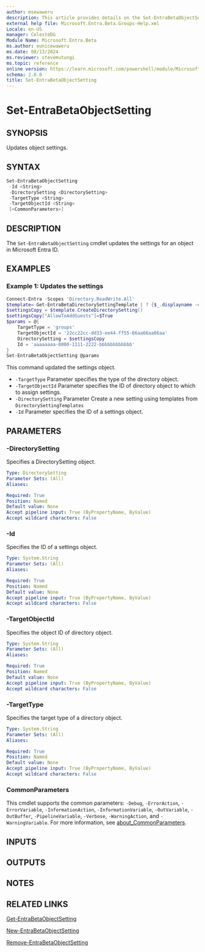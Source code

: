 ```yaml
---
author: msewaweru
description: This article provides details on the Set-EntraBetaObjectSetting command.
external help file: Microsoft.Entra.Beta.Groups-Help.xml
Locale: en-US
manager: CelesteDG
Module Name: Microsoft.Entra.Beta
ms.author: eunicewaweru
ms.date: 08/13/2024
ms.reviewer: stevemutungi
ms.topic: reference
online version: https://learn.microsoft.com/powershell/module/Microsoft.Entra.Beta/Set-EntraBetaObjectSetting
schema: 2.0.0
title: Set-EntraBetaObjectSetting
---
```


# Set-EntraBetaObjectSetting

## SYNOPSIS

Updates object settings.

## SYNTAX

```powershell
Set-EntraBetaObjectSetting
 -Id <String>
 -DirectorySetting <DirectorySetting>
 -TargetType <String>
 -TargetObjectId <String>
 [<CommonParameters>]
```

## DESCRIPTION

The `Set-EntraBetaObjectSetting` cmdlet updates the settings for an object in Microsoft Entra ID.

## EXAMPLES

### Example 1: Updates the settings

```powershell
Connect-Entra -Scopes 'Directory.ReadWrite.All'
$template= Get-EntraBetaDirectorySettingTemplate | ? {$_.displayname -eq "Group.Unified.Guest"}
$settingsCopy = $template.CreateDirectorySetting()
$settingsCopy["AllowToAddGuests"]=$True
$params = @{
    TargetType = 'groups'
    TargetObjectId = '22cc22cc-dd33-ee44-ff55-66aa66aa66aa'
    DirectorySetting = $settingsCopy
    Id = 'aaaaaaaa-0000-1111-2222-bbbbbbbbbbbb' 
}
Set-EntraBetaObjectSetting @params
```

This command updated the settings object.

- `-TargetType` Parameter specifies the type of the directory object.
- `-TargetObjectId` Parameter specifies the ID of directory object to which to assign settings.
- `-DirectorySetting` Parameter Create a new setting using templates from `DirectorySettingTemplates`
- `-Id` Parameter specifies the ID of a settings object.

## PARAMETERS

### -DirectorySetting

Specifies a DirectorySetting object.

```yaml
Type: DirectorySetting
Parameter Sets: (All)
Aliases:

Required: True
Position: Named
Default value: None
Accept pipeline input: True (ByPropertyName, ByValue)
Accept wildcard characters: False
```

### -Id

Specifies the ID of a settings object.

```yaml
Type: System.String
Parameter Sets: (All)
Aliases:

Required: True
Position: Named
Default value: None
Accept pipeline input: True (ByPropertyName, ByValue)
Accept wildcard characters: False
```

### -TargetObjectId

Specifies the object ID of directory object.

```yaml
Type: System.String
Parameter Sets: (All)
Aliases:

Required: True
Position: Named
Default value: None
Accept pipeline input: True (ByPropertyName, ByValue)
Accept wildcard characters: False
```

### -TargetType

Specifies the target type of a directory object.

```yaml
Type: System.String
Parameter Sets: (All)
Aliases:

Required: True
Position: Named
Default value: None
Accept pipeline input: True (ByPropertyName, ByValue)
Accept wildcard characters: False
```

### CommonParameters

This cmdlet supports the common parameters: `-Debug`, `-ErrorAction`, `-ErrorVariable`, `-InformationAction`, `-InformationVariable`, `-OutVariable`, `-OutBuffer`, `-PipelineVariable`, `-Verbose`, `-WarningAction`, and `-WarningVariable`. For more information, see [about_CommonParameters](https://go.microsoft.com/fwlink/?LinkID=113216).

## INPUTS

## OUTPUTS

## NOTES

## RELATED LINKS

[Get-EntraBetaObjectSetting](Get-EntraBetaObjectSetting.md)

[New-EntraBetaObjectSetting](New-EntraBetaObjectSetting.md)

[Remove-EntraBetaObjectSetting](Remove-EntraBetaObjectSetting.md)
